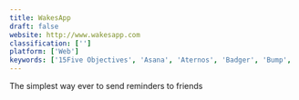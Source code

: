 ```yaml
---
title: WakesApp
draft: false 
website: http://www.wakesapp.com
classification: ['']
platform: ['Web']
keywords: ['15Five Objectives', 'Asana', 'Aternos', 'Badger', 'Bump', 'Capsule CRM', 'ChamberMaster', 'Clockwise for Slack', 'Donte The Calendar', 'Eventbot', 'Instagram Ads', 'Inwemo', 'Jawger', 'Owlorbit Trill', 'Planiro', 'Savvy', 'Ticket Tailor', 'Trello', 'Wild Apricot', 'ePly']
---
```

The simplest way ever to send reminders to friends